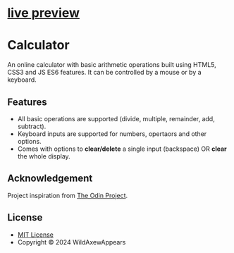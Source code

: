 # [live preview](https://wildaxewappears.github.io/calculator/)
# Calculator

An online calculator with basic arithmetic operations built using HTML5, CSS3 and JS ES6 features.
It can be controlled by a mouse or by a keyboard. 

## Features

* All basic operations are supported (divide, multiple, remainder, add, subtract).
* Keyboard inputs are supported for numbers, opertaors and other options.
* Comes with options to __clear/delete__ a single input (backspace) OR __clear__ the whole display.

## Acknowledgement

Project inspiration from [The Odin Project](https://www.theodinproject.com/home).

## License

* [MIT License](https://opensource.org/licenses/MIT)
* Copyright &copy; 2024 WildAxewAppears